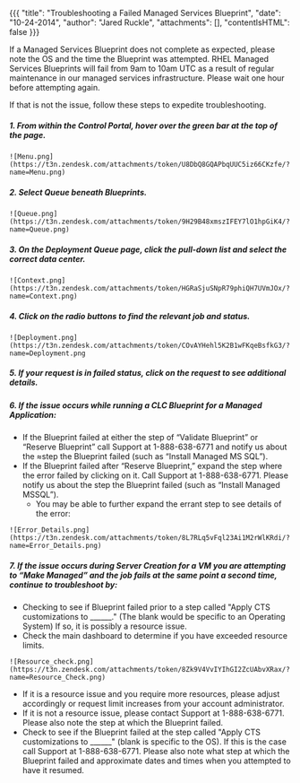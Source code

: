 {{{
  "title": "Troubleshooting a Failed Managed Services Blueprint",
  "date": "10-24-2014",
  "author": "Jared Ruckle",
  "attachments": [],
  "contentIsHTML": false
}}}

If a Managed Services Blueprint does not complete as expected, please note the OS and the time the Blueprint was attempted. RHEL Managed Services Blueprints will fail from 9am to 10am UTC as a result of regular maintenance in our managed services infrastructure. Please wait one hour before attempting again.

If that is not the issue, follow these steps to expedite troubleshooting.
##### 1. From within the Control Portal, hover over the green bar at the top of the page.
```
![Menu.png](https://t3n.zendesk.com/attachments/token/U8DbQ8GQAPbqUUC5iz66CKzfe/?name=Menu.png)
```

##### 2. Select Queue beneath Blueprints.
```
![Queue.png](https://t3n.zendesk.com/attachments/token/9H29B48xmszIFEY7lO1hpGiK4/?name=Queue.png)
```

##### 3. On the Deployment Queue page, click the pull-down list and select the correct data center.
```
![Context.png](https://t3n.zendesk.com/attachments/token/HGRaSjuSNpR79phiQH7UVmJOx/?name=Context.png)
```

##### 4. Click on the radio buttons to find the relevant job and status.
```
![Deployment.png](https://t3n.zendesk.com/attachments/token/COvAYHehl5K2B1wFKqeBsfkG3/?name=Deployment.png
```

##### 5. If your request is in failed status, click on the request to see additional details.

##### 6. If the issue occurs while running a CLC Blueprint for a Managed Application:

* If the Blueprint failed at either the step of “Validate Blueprint” or “Reserve Blueprint” call Support at 1-888-638-6771 and notify us about the ≈step the Blueprint failed (such as “Install Managed MS SQL”).
* If the Blueprint failed after “Reserve Blueprint,” expand the step where the error failed by clicking on it. Call Support at 1-888-638-6771. Please notify us about the step the Blueprint failed (such as “Install Managed MSSQL”).
  * You may be able to further expand the errant step to see details of the error:
```
![Error_Details.png](https://t3n.zendesk.com/attachments/token/8L7RLq5vFql23Ai1M2rWlKRdi/?name=Error_Details.png)
```

##### 7. If the issue occurs during Server Creation for a VM you are attempting to “Make Managed” and the job fails at the same point a second time, continue to troubleshoot by:
* Checking to see if Blueprint failed prior to a step called "Apply CTS customizations to ______." (The blank would be specific to an Operating System) If so, it is possibly a resource issue.
* Check the main dashboard to determine if you have exceeded resource limits.
```
![Resource_check.png](https://t3n.zendesk.com/attachments/token/8Zk9V4VvIYIhGI2ZcUAbvXRax/?name=Resource_Check.png)
```
  * If it is a resource issue and you require more resources, please adjust accordingly or request limit increases from your account administrator.</li>
  * If it is not a resource issue, please contact Support at 1-888-638-6771. Please also note the step at which the Blueprint failed.
* Check to see if the Blueprint failed at the step called "Apply CTS customizations to ______" (blank is specific to the OS). If this is the case call Support at 1-888-638-6771. Please also note what step at which the Blueprint failed and approximate dates and times when you attempted to have it resumed.
